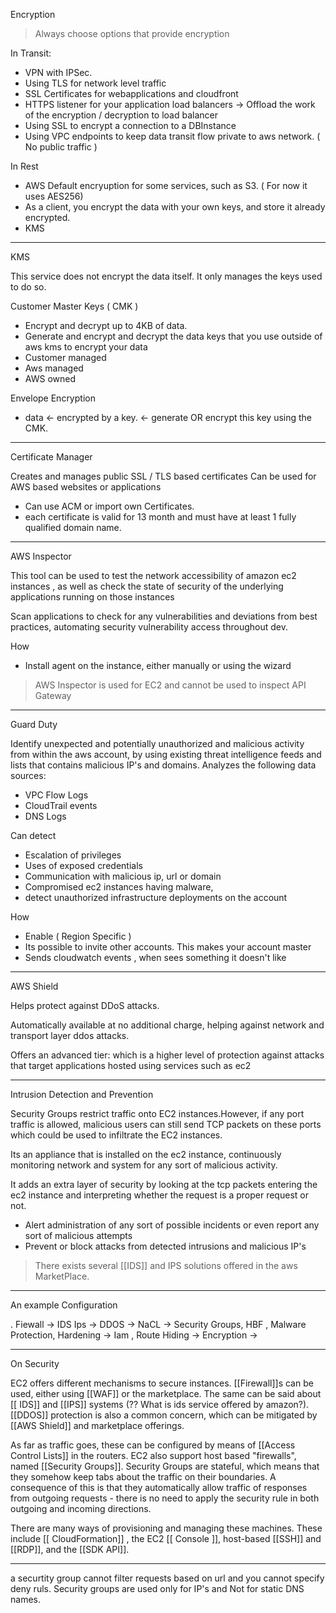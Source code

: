 Encryption

> Always choose options that provide encryption

In Transit:

* VPN with IPSec.
* Using TLS for network level traffic
* SSL Certificates for webapplications and cloudfront
* HTTPS listener for your application load balancers -> Offload the work of the encryption / decryption to load balancer
* Using SSL to encrypt a connection to a DBInstance
* Using VPC endpoints to keep data transit flow private to aws network. ( No public traffic )

In Rest

* AWS Default encryuption for some services, such as S3.  ( For now it uses AES256)
* As a client, you encrypt the data with your own keys, and store it already encrypted.
* KMS

___

KMS

This service does not encrypt the data itself. It only manages the keys used to do so.

Customer Master Keys ( CMK )

* Encrypt and decrypt up to 4KB of data.
* Generate and encrypt and decrypt the data keys that you use outside of aws kms to encrypt your data
* Customer managed
* Aws managed
* AWS owned

Envelope Encryption

* data <- encrypted by a key. <- generate OR  encrypt this key using the CMK.
  
___

Certificate Manager

Creates and manages public SSL / TLS based certificates
Can be used for AWS based websites or applications

* Can use ACM or import own Certificates.
* each certificate is valid for 13 month and must have at least 1 fully qualified domain name.

___

AWS Inspector

This tool can be used to test the network accessibility of amazon ec2 instances , as well as check the state of security of the underlying applications running on those instances

Scan applications to check for any vulnerabilities and deviations from best practices, automating security vulnerability access throughout dev.

How

* Install agent on the instance, either manually or using the wizard

> AWS Inspector is used for EC2 and cannot be used to inspect API Gateway

___

Guard Duty

Identify unexpected and potentially unauthorized and malicious activity from within the aws account, by using existing threat intelligence feeds and lists that contains malicious IP's and domains. Analyzes the following data sources:
  
* VPC Flow Logs
* CloudTrail events
* DNS Logs
  
Can detect

* Escalation of privileges
* Uses of exposed credentials
* Communication with malicious ip, url or domain
* Compromised ec2 instances having malware,
* detect unauthorized infrastructure deployments on the account

How

* Enable ( Region Specific )
* Its possible to invite other accounts. This makes your account master
* Sends cloudwatch events , when sees something it doesn't like

___

AWS Shield

Helps protect against DDoS attacks.

Automatically available at no additional charge, helping against network and transport layer ddos attacks.

Offers an advanced tier: which is a higher level of protection against attacks that target applications hosted using services such as ec2

___

Intrusion Detection and Prevention

Security Groups restrict traffic onto EC2 instances.However, if any port traffic is allowed, malicious users can still send TCP packets on these ports which could be used to infiltrate the EC2 instances.

Its an appliance that is installed on the ec2 instance, continuously monitoring network and system for any sort of malicious activity.

It adds an extra layer of security by looking at the tcp packets entering the ec2 instance and interpreting whether the request is a proper request or not.

* Alert administration of any sort of possible incidents or even report any sort of malicious attempts
* Prevent or block attacks from detected intrusions and malicious IP's

> There exists several [[IDS]] and IPS solutions offered in the aws MarketPlace.

___

An example Configuration

. Fiewall -> IDS Ips -> DDOS -> NaCL -> Security Groups, HBF , Malware Protection, Hardening  -> Iam  , Route Hiding -> Encryption ->  


____


On Security

EC2 offers different mechanisms to secure instances. [[Firewall]]s can be used, either using [[WAF]]  or the marketplace. The same can be said about [[ IDS]] and [[IPS]] systems (?? What is ids service offered by amazon?).  [[DDOS]] protection is also a common concern, which can be mitigated by [[AWS Shield]] and marketplace offerings.

As far as traffic goes, these can be configured by means of [[Access Control Lists]] in the routers. EC2 also support host based "firewalls", named [[Security Groups]].
Security Groups are stateful, which means that they somehow keep tabs about the traffic on their boundaries. A consequence of this is that they automatically allow traffic of responses from outgoing requests - there is no need to apply the security rule in both outgoing and incoming directions.

There are many ways of provisioning and managing these machines. These include [[ CloudFormation]] , the EC2 [[ Console ]], host-based [[SSH]] and [[RDP]], and the [[SDK API]].



___


a securtity group cannot filter requests based on url and you cannot specify deny ruls. Security groups are used only for IP's and Not for static DNS names.
